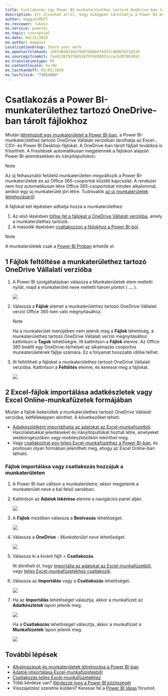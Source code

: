 ```yaml
---
title: Csatlakozás egy Power BI-munkaterülethez tartozó OneDrive-ban tárolt fájlokhoz
description: Itt olvashat arról, hogy miképpen tárolhatja a Power BI-munkaterülethez tartozó OneDrive-ban az Excel-, CSV- és Power BI Desktop-fájlokat, és hogyan csatlakozhat hozzájuk.
author: maggiesMSFT
ms.reviewer: lukasz
ms.service: powerbi
ms.topic: conceptual
ms.date: 04/15/2019
ms.author: maggies
LocalizationGroup: Share your work
ms.openlocfilehash: 180fd8d451be794070d8b0f4d37c40965671d23d
ms.sourcegitcommit: 7aa0136f93f88516f97ddd8031ccac5d07863b92
ms.translationtype: HT
ms.contentlocale: hu-HU
ms.lasthandoff: 05/05/2020
ms.locfileid: "73854884"
---
```

# <a name="connect-to-files-stored-in-onedrive-for-your-power-bi-workspace"></a>Csatlakozás a Power BI-munkaterülethez tartozó OneDrive-ban tárolt fájlokhoz
Miután [létrehozott egy munkaterületet a Power BI-ban](service-create-distribute-apps.md), a Power BI-munkaterülethez tartozó OneDrive Vállalati verzióban tárolhatja az Excel-, CSV- és Power BI Desktop-fájlokat. A OneDrive-ban tárolt fájljait továbbra is frissítheti. A frissítések automatikusan megjelennek a fájlokon alapuló Power BI-jelentésekben és irányítópultokon. 

> [!NOTE]
> Az új felhasználói felületű munkaterületen megváltozik a Power BI-munkaterületek és az Office 365-csoportok közötti kapcsolat. A rendszer nem hoz automatikusan létre Office 365-csoportokat minden alkalommal, amikor egy új munkaterület jön létre. Tudnivalók [az új munkaterületek létrehozásáról](service-create-the-new-workspaces.md)

A fájlokat két lépésben adhatja hozzá a munkaterülethez: 

1. Az első lépésben [töltse fel a fájlokat a OneDrive Vállalati verzióba](service-connect-to-files-in-app-workspace-onedrive-for-business.md#1-upload-files-to-the-onedrive-for-business-for-your-workspace), amely a munkaterülethez tartozik.
2. A második lépésben [csatlakozzon a fájlokhoz a Power BI-ból](service-connect-to-files-in-app-workspace-onedrive-for-business.md#2-import-excel-files-as-datasets-or-as-excel-online-workbooks).

> [!NOTE]
> A munkaterületek csak a [Power BI Próban](service-features-license-type.md) érhetők el.
> 

## <a name="1-upload-files-to-the-onedrive-for-business-for-your-workspace"></a>1 Fájlok feltöltése a munkaterülethez tartozó OneDrive Vállalati verzióba
1. A Power BI szolgáltatásban válassza a Munkaterületek elem melletti nyilat, majd a munkaterület neve melletti három pontot ( **...** ). 
   
   ![](media/service-connect-to-files-in-app-workspace-onedrive-for-business/power-bi-app-ellipsis.png)
2. Válassza a **Fájlok** elemet a munkaterülethez tartozó OneDrive Vállalati verzió Office 365-ben való megnyitásához.
   
   > [!NOTE]
   > Ha a munkaterület menüjében nem jelenik meg a **Fájlok** lehetőség, a munkaterülethez tartozó OneDrive Vállalati verzió megnyitásához kattintson a **Tagok** lehetőségre. Itt kattintson a **Fájlok** elemre. Az Office 365 beállít egy OneDrive-tárhelyet az alkalmazás csoportos munkaterületének fájljai számára. Ez a folyamat hosszabb időbe telhet. 
   > 
   > 
3. Itt feltöltheti a fájlokat a munkaterülethez tartozó OneDrive Vállalati verzióba. Kattintson a **Feltöltés** elemre, és keresse meg a fájlokat.
   
   ![](media/service-connect-to-files-in-app-workspace-onedrive-for-business/pbi_grpfilesonedrive.png)

## <a name="2-import-excel-files-as-datasets-or-as-excel-online-workbooks"></a>2 Excel-fájlok importálása adatkészletek vagy Excel Online-munkafüzetek formájában
Miután a fájlok bekerültek a munkaterülethez tartozó OneDrive Vállalati verzióba, kétféleképpen dönthet. A következőket teheti: 

* [Adatkészletként importálhatja az adatokat az Excel-munkafüzetből](service-get-data-from-files.md). Használatukkal jelentéseket és irányítópultokat hozhat létre, amelyeket webböngészőben vagy mobileszközökön tekinthet meg.
* Vagy [csatlakozhat egy teljes Excel-munkafüzethez a Power BI-ban](service-excel-workbook-files.md), és pontosan olyan formában jelenítheti meg, ahogy az Excel Online-ban látható.

### <a name="import-or-connect-to-the-files-in-your-workspace"></a>Fájlok importálása vagy csatlakozás hozzájuk a munkaterületen
1. A Power BI-ban váltson a munkaterületre; ekkor megjelenik a munkaterület neve a bal felső sarokban. 
2. Kattintson az **Adatok lekérése** elemre a navigációs panel alján. 
   
   ![](media/service-connect-to-files-in-app-workspace-onedrive-for-business/power-bi-app-get-data-button.png)
3. A **Fájlok** mezőben válassza a **Beolvasás** lehetőséget.
   
   ![](media/service-connect-to-files-in-app-workspace-onedrive-for-business/pbi_getfiles.png)
4. Válassza a **OneDrive** - *Munkaterület neve* lehetőséget.
   
    ![](media/service-connect-to-files-in-app-workspace-onedrive-for-business/pbi_grp_one_drive_shrpt.png)
5. Válassza ki a kívánt fájlt > **Csatlakozás**.
   
    Itt döntheti el, hogy [importálja az adatokat az Excel-munkafüzetből](service-get-data-from-files.md), vagy [teljes Excel-munkafüzetekhez csatlakozik](service-excel-workbook-files.md).
6. Válassza az **Importálás** vagy a **Csatlakozás** lehetőséget.
   
    ![](media/service-connect-to-files-in-app-workspace-onedrive-for-business/pbi_importexceldataorwholecrop.png)
7. Ha az **Importálás** lehetőséget választja, akkor a munkafüzet az **Adatkészletek** lapon jelenik meg. 
   
    ![](media/service-connect-to-files-in-app-workspace-onedrive-for-business/power-bi-app-excel-file-import.png)
   
    Ha a **Csatlakozás** lehetőséget választja, akkor a munkafüzet a **Munkafüzetek** lapon jelenik meg.
   
    ![](media/service-connect-to-files-in-app-workspace-onedrive-for-business/power-bi-app-excel-file-connect.png)

## <a name="next-steps"></a>További lépések
* [Alkalmazások és munkaterületek létrehozása a Power BI-ban](service-create-distribute-apps.md)
* [Adatok importálása Excel-munkafüzetekből](service-get-data-from-files.md)
* [Csatlakozás teljes Excel-munkafüzetekhez](service-excel-workbook-files.md)
* Több kérdése van? [Kérdezze meg a Power BI közösségét](https://community.powerbi.com/)
* Visszajelzést szeretne küldeni? Keresse fel a [Power BI Ideas](https://ideas.powerbi.com/forums/265200-power-bi) fórumot.


